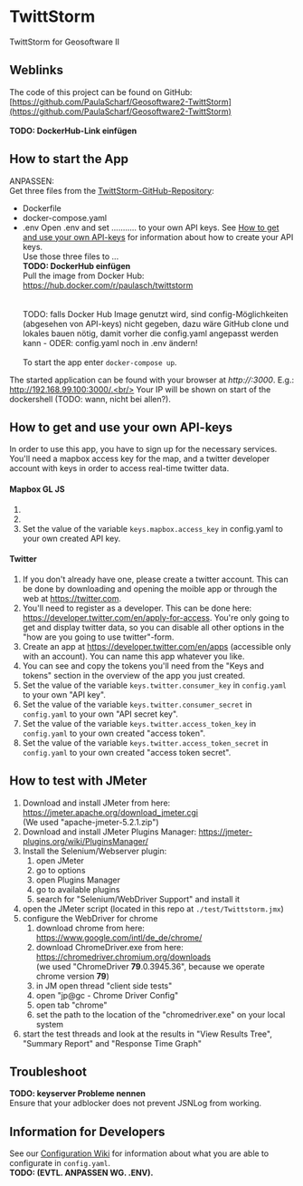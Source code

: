 # TwittStorm
TwittStorm for Geosoftware II
## Weblinks
The code of this project can be found on GitHub: [https://github.com/PaulaScharf/Geosoftware2-TwittStorm](https://github.com/PaulaScharf/Geosoftware2-TwittStorm)<br>
<br>
<b>TODO: DockerHub-Link einfügen</b>

## How to start the App

ANPASSEN:<br>
Get three files from the [TwittStorm-GitHub-Repository](https://github.com/PaulaScharf/Geosoftware2-TwittStorm):
- Dockerfile
- docker-compose.yaml
- .env
Open .env and set ........... to your own API keys. See [How to get and use your own API-keys](https://github.com/PaulaScharf/TwittStorm/tree/master#how-to-get-and-use-your-own-api-keys) for information about how to create your API keys.<br/>
Use those three files to ...<br/>
<b>TODO: DockerHub einfügen</b><br>
Pull the image from Docker Hub: https://hub.docker.com/r/paulasch/twittstorm<br/>
<br><br>
TODO: falls Docker Hub Image genutzt wird, sind config-Möglichkeiten (abgesehen von API-keys) nicht gegeben, dazu wäre GitHub clone und lokales bauen nötig, damit vorher die config.yaml angepasst werden kann - ODER: config.yaml noch in .env ändern!
<br><br>
To start the app enter ``docker-compose up``.<br/>

The started application can be found with your browser at _http://<your IP>:3000_. E.g.: http://192.168.99.100:3000/.<br/>
Your IP will be shown on start of the dockershell (TODO: wann, nicht bei allen?).<br/>  

## How to get and use your own API-keys
In order to use this app, you have to sign up for the necessary services. You'll need a mapbox access key for the map, and a twitter developer account with keys in order to access real-time twitter data.
#### Mapbox GL JS
1.
2.
3. Set the value of the variable ``keys.mapbox.access_key`` in config.yaml to your own created API key.

#### Twitter
1. If you don't already have one, please create a twitter account. This can be done by downloading and opening the moible app or through the web at https://twitter.com.
2. You'll need to register as a developer. This can be done here: https://developer.twitter.com/en/apply-for-access. You're only going to get and display twitter data, so you can disable all other options in the "how are you going to use twitter"-form.
3. Create an app at https://developer.twitter.com/en/apps (accessible only with an account). You can name this app whatever you like.
4. You can see and copy the tokens you'll need from the "Keys and tokens" section in the overview of the app you just created.
5. Set the value of the variable ``keys.twitter.consumer_key`` in ``config.yaml`` to your own "API key".
6. Set the value of the variable ``keys.twitter.consumer_secret`` in ``config.yaml`` to your own "API secret key".
7. Set the value of the variable ``keys.twitter.access_token_key`` in ``config.yaml`` to your own created "access token".
8. Set the value of the variable ``keys.twitter.access_token_secret`` in ``config.yaml`` to your own created "access token secret".

## How to test with JMeter
1. Download and install JMeter from here: https://jmeter.apache.org/download_jmeter.cgi  
(We used "apache-jmeter-5.2.1.zip")  
2. Download and install JMeter Plugins Manager: https://jmeter-plugins.org/wiki/PluginsManager/
3. Install the Selenium/Webserver plugin:  
    1. open JMeter
    2. go to options
    3. open Plugins Manager
    4. go to available plugins
    5. search for "Selenium/WebDriver Support" and install it
4. open the JMeter script (located in this repo at ``./test/Twittstorm.jmx``)
5. configure the WebDriver for chrome
    1. download chrome from here: https://www.google.com/intl/de_de/chrome/
    2. download ChromeDriver.exe from here: https://chromedriver.chromium.org/downloads  
    (we used "ChromeDriver **79**.0.3945.36", because we operate chrome version **79**)
    3. in JM open thread "client side tests"
    4. open "jp@gc - Chrome Driver Config"
    5. open tab "chrome"
    6. set the path to the location of the "chromedriver.exe" on your local system
6. start the test threads and look at the results in "View Results Tree", "Summary Report" and "Response Time Graph"

## Troubleshoot
<b>TODO: keyserver Probleme nennen</b><br>
Ensure that your adblocker does not prevent JSNLog from working.

## Information for Developers
See our [Configuration Wiki](https://github.com/PaulaScharf/TwittStorm/wiki/Configuration) for information about what you are able to configurate in ``config.yaml``.
<br><b>TODO: (EVTL. ANPASSEN WG. .ENV).<br>
